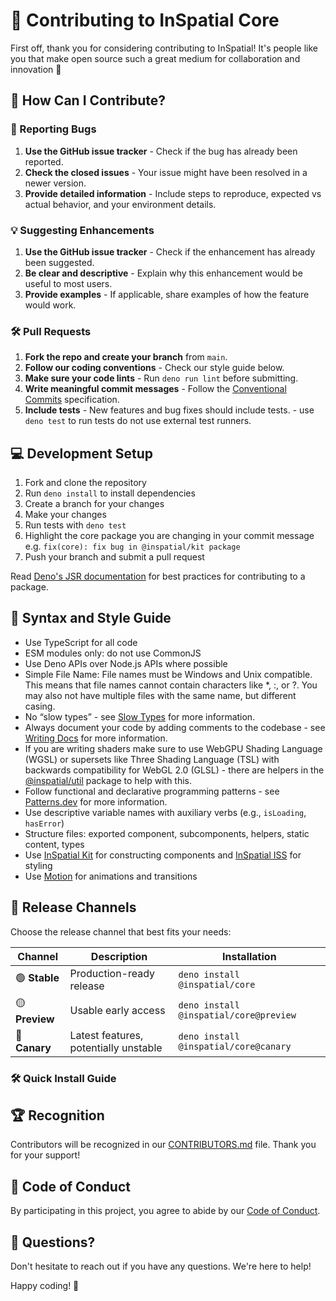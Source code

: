 # 🚀 Contributing to InSpatial Core

First off, thank you for considering contributing to InSpatial! It's people like you that make open source such a great medium for collaboration and innovation 🎉

## 🌟 How Can I Contribute?

### 🐛 Reporting Bugs

1. **Use the GitHub issue tracker** - Check if the bug has already been reported.
2. **Check the closed issues** - Your issue might have been resolved in a newer version.
3. **Provide detailed information** - Include steps to reproduce, expected vs actual behavior, and your environment details.

### 💡 Suggesting Enhancements

1. **Use the GitHub issue tracker** - Check if the enhancement has already been suggested.
2. **Be clear and descriptive** - Explain why this enhancement would be useful to most users.
3. **Provide examples** - If applicable, share examples of how the feature would work.

### 🛠️ Pull Requests

1. **Fork the repo and create your branch** from `main`.
2. **Follow our coding conventions** - Check our style guide below.
3. **Make sure your code lints** - Run `deno run lint` before submitting.
4. **Write meaningful commit messages** - Follow the [Conventional Commits](https://www.conventionalcommits.org/) specification.
5. **Include tests** - New features and bug fixes should include tests. - use `deno test` to run tests do not use external test runners.

## 💻 Development Setup

1. Fork and clone the repository
2. Run `deno install` to install dependencies
3. Create a branch for your changes
4. Make your changes
5. Run tests with `deno test` 
6. Highlight the core package you are changing in your commit message e.g. `fix(core): fix bug in @inspatial/kit package`
7. Push your branch and submit a pull request

Read [Deno's JSR documentation](https://jsr.io/docs) for best practices for contributing to a package.

## 🎨 Syntax and Style Guide

- Use TypeScript for all code
- ESM modules only: do not use CommonJS
- Use Deno APIs over Node.js APIs where possible
- Simple File Name: File names must be Windows and Unix compatible. This means that file names cannot contain characters like *, :, or ?. You may also not have multiple files with the same name, but different casing.
- No “slow types” - see [Slow Types](https://jsr.io/docs/about-slow-types) for more information.
- Always document your code by adding comments to the codebase - see [Writing Docs](https://jsr.io/docs/writing-docs) for more information.
- If you are writing shaders make sure to use WebGPU Shading Language (WGSL) or supersets like Three Shading Language (TSL) with backwards compatibility for WebGL 2.0 (GLSL) - there are helpers in the [@inspatial/util](https://inspatial.dev/) package to help with this.
- Follow functional and declarative programming patterns - see  [Patterns.dev](https://www.patterns.dev/) for more information.
- Use descriptive variable names with auxiliary verbs (e.g., `isLoading`, `hasError`)
- Structure files: exported component, subcomponents, helpers, static content, types
- Use [InSpatial Kit](https://inspatial.dev/kit) for constructing components and [InSpatial ISS](https://inspatial.dev/iss) for styling
- Use [Motion](https://motion.dev/) for animations and transitions


## 🚀 Release Channels

Choose the release channel that best fits your needs:

| Channel        | Description                           | Installation                          |
| -------------- | ------------------------------------- | ------------------------------------- |
| 🟢 **Stable**  | Production-ready release              | `deno install @inspatial/core`         |
| 🟡 **Preview** | Usable early access                   | `deno install @inspatial/core@preview` |
| 🔴 **Canary**  | Latest features, potentially unstable | `deno install @inspatial/core@canary`  |

### 🛠️ Quick Install Guide

## 🏆 Recognition

Contributors will be recognized in our [CONTRIBUTORS.md](CONTRIBUTORS.md) file. Thank you for your support!

## 📜 Code of Conduct

By participating in this project, you agree to abide by our [Code of Conduct](CODE_OF_CONDUCT.md).

## 🤔 Questions?

Don't hesitate to reach out if you have any questions. We're here to help!

Happy coding! 🎈
